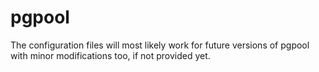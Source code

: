 # pgpool

The configuration files will most likely work for future versions of pgpool with minor modifications too, if not provided yet.
